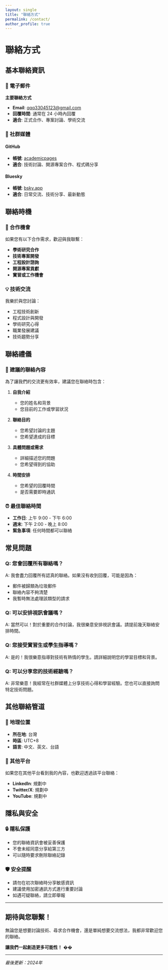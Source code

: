 ```yaml
---
layout: single
title: "聯絡方式"
permalink: /contact/
author_profile: true
---
```


# 聯絡方式

## 基本聯絡資訊

### 📧 電子郵件
**主要聯絡方式**
- **Email**: qqq33045123@gmail.com
- **回覆時間**: 通常在 24 小時內回覆
- **適合**: 正式合作、專案討論、學術交流

### 📱 社群媒體

#### GitHub
- **帳號**: [academicpages](https://github.com/academicpages)
- **適合**: 技術討論、開源專案合作、程式碼分享

#### Bluesky
- **帳號**: [bsky.app](https://bsky.app)
- **適合**: 日常交流、技術分享、最新動態

## 聯絡時機

### 🤝 合作機會
如果您有以下合作需求，歡迎與我聯繫：
- **學術研究合作**
- **技術專案開發**
- **工程設計諮詢**
- **開源專案貢獻**
- **實習或工作機會**

### 💡 技術交流
我樂於與您討論：
- 工程技術創新
- 程式設計與開發
- 學術研究心得
- 職業發展建議
- 技術趨勢分享

## 聯絡禮儀

### 📝 建議的聯絡內容
為了讓我們的交流更有效率，建議您在聯絡時包含：

1. **自我介紹**
   - 您的姓名和背景
   - 您目前的工作或學習狀況

2. **聯絡目的**
   - 您希望討論的主題
   - 您希望達成的目標

3. **具體問題或需求**
   - 詳細描述您的問題
   - 您希望得到的協助

4. **時間安排**
   - 您希望的回覆時間
   - 是否需要即時通訊

### ⏰ 最佳聯絡時間
- **工作日**: 上午 9:00 - 下午 6:00
- **週末**: 下午 2:00 - 晚上 8:00
- **緊急事項**: 任何時間都可以聯絡

## 常見問題

### Q: 您會回覆所有聯絡嗎？
A: 我會盡力回覆所有認真的聯絡。如果沒有收到回覆，可能是因為：
- 郵件被歸類為垃圾郵件
- 聯絡內容不夠清楚
- 我暫時無法處理該類型的請求

### Q: 可以安排視訊會議嗎？
A: 當然可以！對於重要的合作討論，我很樂意安排視訊會議。請提前幾天聯絡安排時間。

### Q: 您接受實習生或學生指導嗎？
A: 是的！我很樂意指導對技術有熱情的學生。請詳細說明您的學習目標和背景。

### Q: 可以分享您的技術經驗嗎？
A: 非常樂意！我經常在社群媒體上分享技術心得和學習經驗。您也可以直接詢問特定技術問題。

## 其他聯絡管道

### 📍 地理位置
- **所在地**: 台灣
- **時區**: UTC+8
- **語言**: 中文、英文、台語

### 🔗 其他平台
如果您在其他平台看到我的內容，也歡迎透過該平台聯絡：
- **LinkedIn**: 規劃中
- **Twitter/X**: 規劃中
- **YouTube**: 規劃中

## 隱私與安全

### 🔒 隱私保護
- 您的聯絡資訊會被妥善保護
- 不會未經同意分享給第三方
- 可以隨時要求刪除聯絡記錄

### 🛡️ 安全提醒
- 請勿在初次聯絡時分享敏感資訊
- 建議使用加密通訊方式進行重要討論
- 如遇可疑聯絡，請立即舉報

---

## 期待與您聯繫！

無論您是想要討論技術、尋求合作機會，還是單純想要交流想法，我都非常歡迎您的聯絡。

**讓我們一起創造更多可能性！** ��

---

*最後更新：2024年* 